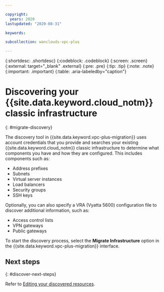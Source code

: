 ```yaml
---

copyright:
  years: 2020
lastupdated: "2020-08-31"

keywords:

subcollection: wanclouds-vpc-plus

---
```


{:shortdesc: .shortdesc}
{:codeblock: .codeblock}
{:screen: .screen}
{:external: target="_blank" .external}
{:pre: .pre}
{:tip: .tip}
{:note: .note}
{:important: .important}
{:table: .aria-labeledby="caption"}

# Discovering your {{site.data.keyword.cloud_notm}} classic infrastructure
{: #migrate-discovery}

The discovery tool in {{site.data.keyword.vpc-plus-migration}} uses account credentials that you provide and searches your existing {{site.data.keyword.cloud_notm}} classic infrastructure to determine what components you have and how they are configured. This includes components such as:
* Address prefixes
* Subnets
* Virtual server instances
* Load balancers
* Security groups
* SSH keys

Optionally, you can also specify a VRA (Vyatta 5600) configuration file to discover additional information, such as:

* Access control lists
* VPN gateways
* Public gateways

To start the discovery process, select the **Migrate Infrastructure** option in the {{site.data.keyword.vpc-plus-migration}} interface.

## Next steps
{: #discover-next-steps}

Refer to [Editing your discovered resources](/docs/wanclouds-vpc-plus?topic=wanclouds-vpc-plus-edit-resources).

